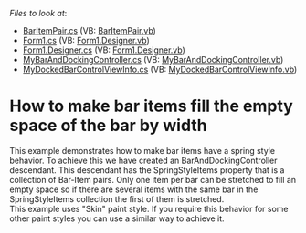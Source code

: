<!-- default file list -->
*Files to look at*:

* [BarItemPair.cs](./CS/SpringStyleItem/BarItemPair.cs) (VB: [BarItemPair.vb](./VB/SpringStyleItem/BarItemPair.vb))
* [Form1.cs](./CS/SpringStyleItem/Form1.cs) (VB: [Form1.Designer.vb](./VB/SpringStyleItem/Form1.Designer.vb))
* [Form1.Designer.cs](./CS/SpringStyleItem/Form1.Designer.cs) (VB: [Form1.Designer.vb](./VB/SpringStyleItem/Form1.Designer.vb))
* [MyBarAndDockingController.cs](./CS/SpringStyleItem/MyBarAndDockingController.cs) (VB: [MyBarAndDockingController.vb](./VB/SpringStyleItem/MyBarAndDockingController.vb))
* [MyDockedBarControlViewInfo.cs](./CS/SpringStyleItem/MyDockedBarControlViewInfo.cs) (VB: [MyDockedBarControlViewInfo.vb](./VB/SpringStyleItem/MyDockedBarControlViewInfo.vb))
<!-- default file list end -->
# How to make bar items fill the empty space of the bar by width


<p>This example demonstrates how to make bar items have a spring style behavior. To achieve this we have created an BarAndDockingController descendant. This descendant has the SpringStyleItems property that is a collection of Bar-Item pairs. Only one item per bar can be stretched to fill an empty space so if there are several items with the same bar in the SpringStyleItems collection the first of them is stretched.<br />
This example uses "Skin" paint style. If you require this behavior for some other paint styles you can use a similar way to achieve it.</p>

<br/>


